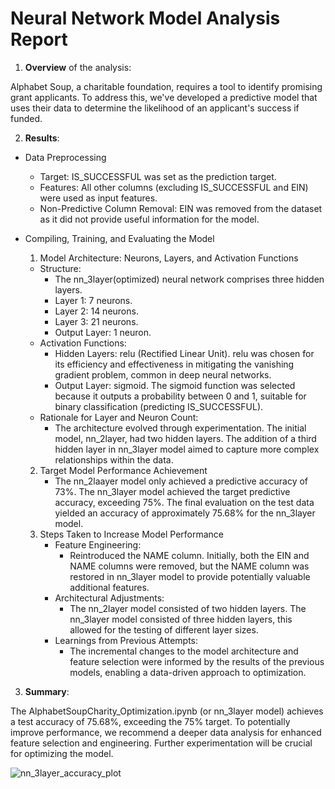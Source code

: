 # Neural Network Model Analysis Report

1) __Overview__ of the analysis: 

Alphabet Soup, a charitable foundation, requires a tool to identify promising grant applicants. To address this, we've developed a predictive model that uses their data to determine the likelihood of an applicant's success if funded.

2) __Results__: 
* Data Preprocessing
    * Target: IS_SUCCESSFUL was set as the prediction target.
    * Features: All other columns (excluding IS_SUCCESSFUL and EIN) were used as input features.
    * Non-Predictive Column Removal: EIN was removed from the dataset as it did not provide useful information for the model.
    
* Compiling, Training, and Evaluating the Model
    1. Model Architecture: Neurons, Layers, and Activation Functions
    * Structure:
        * The nn_3layer(optimized) neural network comprises three hidden layers.
        * Layer 1: 7 neurons.
        * Layer 2: 14 neurons.
        * Layer 3: 21 neurons.
        * Output Layer: 1 neuron.
    * Activation Functions:
        * Hidden Layers: relu (Rectified Linear Unit). relu was chosen for its efficiency and effectiveness in mitigating the vanishing gradient problem, common in deep neural networks.
        * Output Layer: sigmoid. The sigmoid function was selected because it outputs a probability between 0 and 1, suitable for binary classification (predicting IS_SUCCESSFUL).
    * Rationale for Layer and Neuron Count:
        * The architecture evolved through experimentation. The initial model, nn_2layer, had two hidden layers. The addition of a third hidden layer in nn_3layer model aimed to capture more complex relationships within the data. 
    2. Target Model Performance Achievement
        * The nn_2laayer model only achieved a predictive accuracy of 73%. The nn_3layer model achieved the target predictive accuracy, exceeding 75%. The final evaluation on the test data yielded an accuracy of approximately 75.68% for the nn_3layer model.
    3. Steps Taken to Increase Model Performance
        * Feature Engineering:
            * Reintroduced the NAME column. Initially, both the EIN and NAME columns were removed, but the NAME column was restored in nn_3layer model to provide potentially valuable additional features.
        * Architectural Adjustments:
            * The nn_2layer model consisted of two hidden layers. The nn_3layer model consisted of three hidden layers, this allowed for the testing of different layer sizes.
        * Learnings from Previous Attempts:
            * The incremental changes to the model architecture and feature selection were informed by the results of the previous models, enabling a data-driven approach to optimization.

3) __Summary__: 

The AlphabetSoupCharity_Optimization.ipynb (or nn_3layer model) achieves a test accuracy of 75.68%, exceeding the 75% target. To potentially improve performance, we recommend a deeper data analysis for enhanced feature selection and engineering. Further experimentation will be crucial for optimizing the model.


![nn_3layer_accuracy_plot](https://github.com/user-attachments/assets/072cd954-c885-4def-adea-f8e8ac9ae569)

